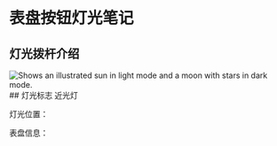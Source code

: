 # 表盘按钮灯光笔记
## 灯光拨杆介绍
<picture>
  <source media="(prefers-color-scheme: dark)" srcset="https://user-images.githubusercontent.com/25423296/163456776-7f95b81a-f1ed-45f7-b7ab-8fa810d529fa.png">
  <source media="(prefers-color-scheme: light)" srcset="https://user-images.githubusercontent.com/25423296/163456779-a8556205-d0a5-45e2-ac17-42d089e3c3f8.png">
  <img alt="Shows an illustrated sun in light mode and a moon with stars in dark mode." src="https://pic1.zhimg.com/v2-66c43ed17789111147435c555068aebc_r.jpg">
</picture>
## 灯光标志
近光灯


灯光位置：

表盘信息：
